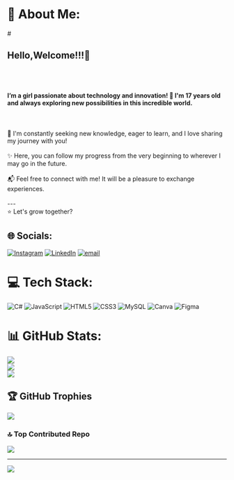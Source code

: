 # 💫 About Me:
#<h2> Hello,Welcome!!!👋</h2>  <br><br><h4>I’m a girl passionate about technology and innovation! 🚀 I'm 17 years old and always exploring new possibilities in this incredible world.  </h4><br><br>🔎 I'm constantly seeking new knowledge, eager to learn, and I love sharing my journey with you!   <br><br>✨ Here, you can follow my progress from the very beginning to wherever I may go in the future.  <br><br>📬 Feel free to connect with me! It will be a pleasure to exchange experiences.  <br><br>---<br>⭐ Let's grow together?  


## 🌐 Socials:
[![Instagram](https://img.shields.io/badge/Instagram-%23E4405F.svg?logo=Instagram&logoColor=white)](https://instagram.com/@anaclarataboadade) [![LinkedIn](https://img.shields.io/badge/LinkedIn-%230077B5.svg?logo=linkedin&logoColor=white)](https://www.linkedin.com/in/ana-clara-taboada-738119310/) [![email](https://img.shields.io/badge/Email-D14836?logo=gmail&logoColor=white)](mailto:clarataboadaoliveira@gmail.com) 

# 💻 Tech Stack:
![C#](https://img.shields.io/badge/c%23-%23239120.svg?style=for-the-badge&logo=csharp&logoColor=white) ![JavaScript](https://img.shields.io/badge/javascript-%23323330.svg?style=for-the-badge&logo=javascript&logoColor=%23F7DF1E) ![HTML5](https://img.shields.io/badge/html5-%23E34F26.svg?style=for-the-badge&logo=html5&logoColor=white) ![CSS3](https://img.shields.io/badge/css3-%231572B6.svg?style=for-the-badge&logo=css3&logoColor=white) ![MySQL](https://img.shields.io/badge/mysql-4479A1.svg?style=for-the-badge&logo=mysql&logoColor=white) ![Canva](https://img.shields.io/badge/Canva-%2300C4CC.svg?style=for-the-badge&logo=Canva&logoColor=white) ![Figma](https://img.shields.io/badge/figma-%23F24E1E.svg?style=for-the-badge&logo=figma&logoColor=white)
# 📊 GitHub Stats:
![](https://github-readme-stats.vercel.app/api?username=Ana-Clara-Taboada&theme=radical&hide_border=true&include_all_commits=false&count_private=false)<br/>
![](https://github-readme-streak-stats.herokuapp.com/?user=Ana-Clara-Taboada&theme=radical&hide_border=true)<br/>
![](https://github-readme-stats.vercel.app/api/top-langs/?username=Ana-Clara-Taboada&theme=radical&hide_border=true&include_all_commits=false&count_private=false&layout=compact)

## 🏆 GitHub Trophies
![](https://github-profile-trophy.vercel.app/?username=Ana-Clara-Taboada&theme=radical&no-frame=true&no-bg=false&margin-w=4)

### 🔝 Top Contributed Repo
![](https://github-contributor-stats.vercel.app/api?username=Ana-Clara-Taboada&limit=5&theme=radical&combine_all_yearly_contributions=true)

---
[![](https://visitcount.itsvg.in/api?id=Ana-Clara-Taboada&icon=5&color=10)](https://visitcount.itsvg.in)

<!-- Proudly created with GPRM ( https://gprm.itsvg.in ) -->
